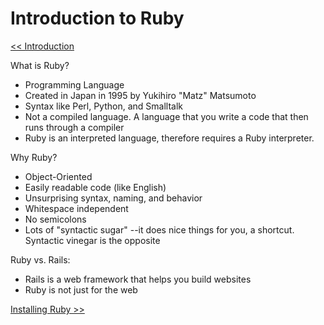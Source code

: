 Introduction to Ruby
====================

[<< Introduction](https://github.com/KLVTZ/Ruby-Essentials/blob/master/notes/Chapter_01:%20Getting%20Started/00.introduction.md)

What is Ruby?

- Programming Language
- Created in Japan in 1995 by Yukihiro "Matz" Matsumoto
- Syntax like Perl, Python, and Smalltalk
- Not a compiled language. A language that you write a code that then runs
  through a compiler
- Ruby is an interpreted language, therefore requires a Ruby interpreter.

Why Ruby?

- Object-Oriented
- Easily readable code (like English)
- Unsurprising syntax, naming, and behavior
- Whitespace independent
- No semicolons
- Lots of "syntactic sugar" --it does nice things for you, a shortcut. Syntactic
  vinegar is the opposite

Ruby vs. Rails:

- Rails is a web framework that helps you build websites
- Ruby is not just for the web

[Installing Ruby >>](https://github.com/KLVTZ/Ruby-Essentials/blob/master/notes/Chapter_01:%20Getting%20Started/02.installing_ruby.md)
